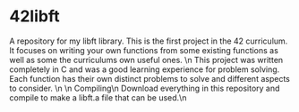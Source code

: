 # 42libft
A repository for my libft library. 
This is the first project in the 42 curriculum. It focuses on writing your own functions from some existing functions as well as some the curriculums own useful ones. \n
This project was written completely in C and was a good learning experience for problem solving. Each function has their own distinct problems to solve and different aspects to consider. \n
\n
Compiling\n
Download everything in this repository and compile to make a libft.a file that can be used.\n
